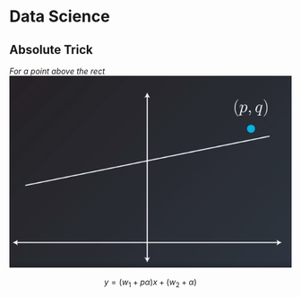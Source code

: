 #  Data Science

## Absolute Trick
*For a point above the rect*
![Point above the rect](https://raw.githubusercontent.com/steelcolosus/udacity-datascience/master/images/point-above.png)

$$
y = (w_1 + p\alpha)x + (w_2 + \alpha)
$$


<!--stackedit_data:
eyJoaXN0b3J5IjpbLTY5NDAxNTE2NSwxMTY3NDcxNDIxLDE4Mj
UxNzk5NzMsLTE5ODQ1NzIyMDFdfQ==
-->